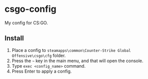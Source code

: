 # csgo-config
My config for CS:GO.

Install
---
1. Place a config to `steamapps\common\Counter-Strike Global Offensive\csgo\cfg` folder.
2. Press the `~` key in the main menu, and that will open the console.
2. Type `exec <config_name>` command.
3. Press Enter to apply a config.
